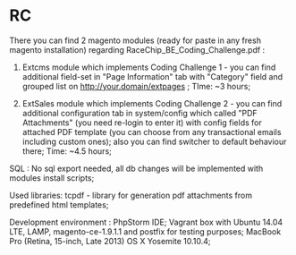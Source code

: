 # RC
There you can find 2 magento modules (ready for paste in any fresh magento installation) regarding RaceChip_BE_Coding_Challenge.pdf :

1) Extcms module which implements Coding Challenge 1 - you can find additional field-set in "Page Information" tab with "Category" field and grouped list on http://your.domain/extpages ;
TIme: ~3 hours;

2) ExtSales module which implements Coding Challenge 2 -  you can find additional configuration tab in system/config which called "PDF Attachments" (you need re-login to enter it) with config fields for attached PDF template (you can choose from any transactional emails including custom ones);
also you can find switcher to default behaviour there; 
Time: ~4.5 hours;

SQL :
No sql export needed, all db changes will be implemented with modules install scripts;

Used libraries:
tcpdf - library for generation pdf attachments from predefined html templates;

Development environment : 
PhpStorm IDE;
Vagrant box with Ubuntu 14.04 LTE, LAMP, magento-ce-1.9.1.1 and postfix for testing purposes;
MacBook Pro (Retina, 15-inch, Late 2013) OS X Yosemite 10.10.4;
